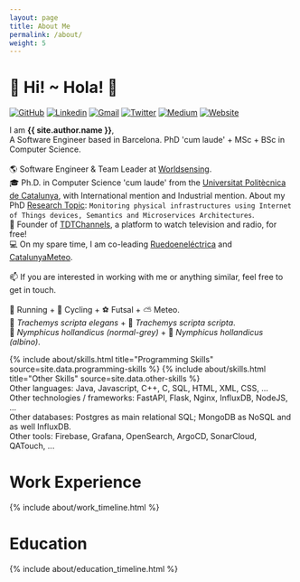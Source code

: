 ```yaml
---
layout: page
title: About Me
permalink: /about/
weight: 5
---
```


# :wave: Hi! ~ Hola! :wave:

[![GitHub](https://img.shields.io/badge/GitHub-000000?logo=GitHub&style=flat-square&color=grey)](https://github.com/LaQuay)
[![Linkedin](https://img.shields.io/badge/LinkedIn-blue?logo=Linkedin&style=flat-square)](https://www.linkedin.com/in/marcvilagomez/)
[![Gmail](https://img.shields.io/badge/Gmail-c14438?logo=Gmail&style=flat-square&logoColor=white)](mailto:hola@marcvila.me)
[![Twitter](https://img.shields.io/twitter/follow/GrimmSour?logo=Twitter&label=Twitter&style=flat-square)](https://twitter.com/GrimmSour)
[![Medium](https://img.shields.io/badge/Medium-12100E?logo=medium&style=flat-square&color=grey)](https://medium.com/@laquay)
[![Website](https://img.shields.io/website?label=marcvila.me&style=flat-square&url=http%3A%2F%2Fmarcvila.me%2F)](https://www.marcvila.me)

I am **{{ site.author.name }}**,<br>
A Software Engineer based in Barcelona. PhD 'cum laude' + MSc + BSc in Computer Science.<br>
<br>
🌎 Software Engineer & Team Leader at <a href='https://www.worldsensing.com/' target='_blank'>Worldsensing</a>.<br>
🎓 Ph.D. in Computer Science 'cum laude' from the <a href='https://www.upc.edu' target='_blank'>Universitat Politècnica de Catalunya</a>,
with International mention and Industrial mention.
About my PhD <a href='/research/' target='_blank'>Research Topic</a>: `Monitoring physical infrastructures using Internet of Things devices, Semantics and Microservices Architectures`.<br>
🏢 Founder of <a href='/projects/1-tdtchannels' target='_blank'> TDTChannels</a>, a platform to watch television and radio, for free!<br>
💻 On my spare time, I am co-leading <a href='/projects/3-ruedoenelectrica' target='_blank'> Ruedoeneléctrica</a> and <a href='/projects/2-catalunya-meteo' target='_blank'> CatalunyaMeteo</a>. <br>
<br>
📫 If you are interested in working with me or anything similar, feel free to get in touch.
<br>
<br>
🏃 Running + 🚴 Cycling + ⚽ Futsal + ⛅ Meteo.<br>
🐢 _Trachemys scripta elegans_ + 🐢 _Trachemys scripta scripta_.<br>
🦜 _Nymphicus hollandicus (normal-grey)_ + 🦜 _Nymphicus hollandicus (albino)_.

<div class="row">
{% include about/skills.html title="Programming Skills" source=site.data.programming-skills %}
{% include about/skills.html title="Other Skills" source=site.data.other-skills %}
</div>
Other languages: Java, Javascript, C++, C, SQL, HTML, XML, CSS, ...
<br>
Other technologies / frameworks: FastAPI, Flask, Nginx, InfluxDB, NodeJS, ...
<br>
Other databases: Postgres as main relational SQL; MongoDB as NoSQL and as well InfluxDB.
<br>
Other tools: Firebase, Grafana, OpenSearch, ArgoCD, SonarCloud, QATouch, ...

# **Work Experience**

<div class="row">
{% include about/work_timeline.html %}
</div>

# **Education**

<div class="row">
{% include about/education_timeline.html %}
</div>
